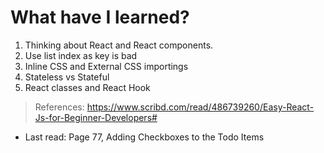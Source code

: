 # What have I learned?

1. Thinking about React and React components.
2. Use list index as key is bad
3. Inline CSS and External CSS importings
4. Stateless vs Stateful
5. React classes and React Hook

> References:
> https://www.scribd.com/read/486739260/Easy-React-Js-for-Beginner-Developers#

- Last read:
  Page 77, Adding Checkboxes to the Todo Items
